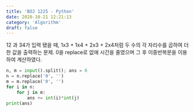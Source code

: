 ```yaml
---
title: 'BOJ 1225 - Python'
date: 2020-10-21 12:21:13
category: 'Algorithm'
draft: false
---
```

12 과 34가 입력 됐을 때, 1x3 + 1x4 + 2x3 + 2x4처럼 두 수의 각 자리수를 곱하여 더한 값을 출력하는 문제. 0을 replace로 없애 시간을 줄였으며 그 후 이중반복문을 이용하여 계산하였다.
```python
n, m = input().split(); ans = 0
n = n.replace('0', '')
m = m.replace('0', '')
for i in n:
    for j in m:
        ans += int(i)*int(j)
print(ans)

```